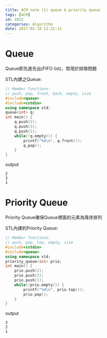 ```yaml
---
title: ACM note (1) queue & priority queue
tags: [ACM]
id: 1022
categories: Algorithm
date: 2017-02-18 13:21:12
---
```


# Queue

Queue即先進先出(FIFO list)，常用於排隊問題

STL內建之Queue:

```cpp
// Member functions:
// push, pop, front, back, empty, size
#include<queue>
#include<cstdio>
using namespace std;
queue<int> q;
int main() {
    q.push(2);
    q.push(3);
    q.push(1);
    while(!q.empty()) {
        printf("%d\n", q.front());
        q.pop();
    }
}

```

output

```text
2
3
1
```

# Priority Queue

Priority Queue確保Queue裡面的元素為降序排列

STL內建的Priority Queue:

```cpp
// Member functions:
// push, pop, top, empty, size
#include<cstdio>
#include<queue>
using namespace std;
priority_queue<int> prio;
int main() {
    prio.push(2);
    prio.push(3);
    prio.push(1);
    while(!prio.empty()) {
        printf("%d\n", prio.top());
        prio.pop();
    }
}

```

output

```text
3
2
1
```